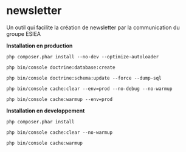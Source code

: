 # newsletter

Un outil qui facilite la création de newsletter par la communication du groupe ESIEA

**Installation en production**


`php composer.phar install --no-dev --optimize-autoloader`

`php bin/console doctrine:database:create`

`php bin/console doctrine:schema:update --force --dump-sql`

`php bin/console cache:clear --env=prod --no-debug --no-warmup`

`php bin/console cache:warmup --env=prod`

**Installation en developpement**

`php composer.phar install`

`php bin/console cache:clear --no-warmup`

`php bin/console cache:warmup`

